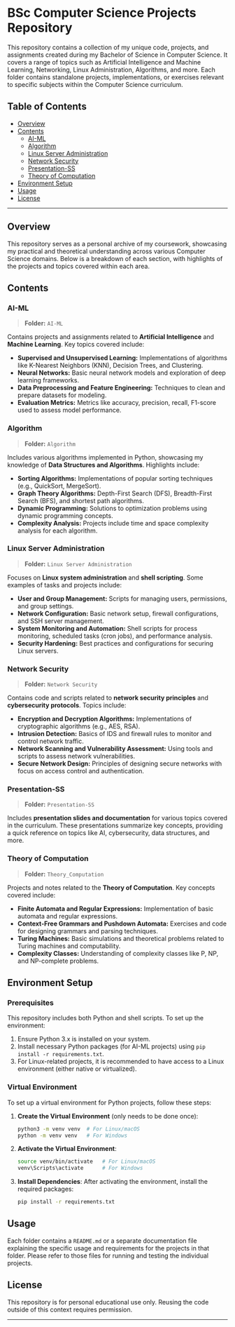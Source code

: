 # BSc Computer Science Projects Repository

This repository contains a collection of my unique code, projects, and assignments created during my Bachelor of Science in Computer Science. It covers a range of topics such as Artificial Intelligence and Machine Learning, Networking, Linux Administration, Algorithms, and more. Each folder contains standalone projects, implementations, or exercises relevant to specific subjects within the Computer Science curriculum.

## Table of Contents

- [Overview](#overview)
- [Contents](#contents)
  - [AI-ML](#ai-ml)
  - [Algorithm](#algorithm)
  - [Linux Server Administration](#linux-server-administration)
  - [Network Security](#network-security)
  - [Presentation-SS](#presentation-ss)
  - [Theory of Computation](#theory-of-computation)
- [Environment Setup](#environment-setup)
- [Usage](#usage)
- [License](#license)

---

## Overview

This repository serves as a personal archive of my coursework, showcasing my practical and theoretical understanding across various Computer Science domains. Below is a breakdown of each section, with highlights of the projects and topics covered within each area.

## Contents

### AI-ML
> **Folder:** `AI-ML`

Contains projects and assignments related to **Artificial Intelligence** and **Machine Learning**. Key topics covered include:
- **Supervised and Unsupervised Learning:** Implementations of algorithms like K-Nearest Neighbors (KNN), Decision Trees, and Clustering.
- **Neural Networks:** Basic neural network models and exploration of deep learning frameworks.
- **Data Preprocessing and Feature Engineering:** Techniques to clean and prepare datasets for modeling.
- **Evaluation Metrics:** Metrics like accuracy, precision, recall, F1-score used to assess model performance.

### Algorithm
> **Folder:** `Algorithm`

Includes various algorithms implemented in Python, showcasing my knowledge of **Data Structures and Algorithms**. Highlights include:
- **Sorting Algorithms:** Implementations of popular sorting techniques (e.g., QuickSort, MergeSort).
- **Graph Theory Algorithms:** Depth-First Search (DFS), Breadth-First Search (BFS), and shortest path algorithms.
- **Dynamic Programming:** Solutions to optimization problems using dynamic programming concepts.
- **Complexity Analysis:** Projects include time and space complexity analysis for each algorithm.

### Linux Server Administration
> **Folder:** `Linux Server Administration`

Focuses on **Linux system administration** and **shell scripting**. Some examples of tasks and projects include:
- **User and Group Management:** Scripts for managing users, permissions, and group settings.
- **Network Configuration:** Basic network setup, firewall configurations, and SSH server management.
- **System Monitoring and Automation:** Shell scripts for process monitoring, scheduled tasks (cron jobs), and performance analysis.
- **Security Hardening:** Best practices and configurations for securing Linux servers.

### Network Security
> **Folder:** `Network Security`

Contains code and scripts related to **network security principles** and **cybersecurity protocols**. Topics include:
- **Encryption and Decryption Algorithms:** Implementations of cryptographic algorithms (e.g., AES, RSA).
- **Intrusion Detection:** Basics of IDS and firewall rules to monitor and control network traffic.
- **Network Scanning and Vulnerability Assessment:** Using tools and scripts to assess network vulnerabilities.
- **Secure Network Design:** Principles of designing secure networks with focus on access control and authentication.

### Presentation-SS
> **Folder:** `Presentation-SS`

Includes **presentation slides and documentation** for various topics covered in the curriculum. These presentations summarize key concepts, providing a quick reference on topics like AI, cybersecurity, data structures, and more.

### Theory of Computation
> **Folder:** `Theory_Computation`

Projects and notes related to the **Theory of Computation**. Key concepts covered include:
- **Finite Automata and Regular Expressions:** Implementation of basic automata and regular expressions.
- **Context-Free Grammars and Pushdown Automata:** Exercises and code for designing grammars and parsing techniques.
- **Turing Machines:** Basic simulations and theoretical problems related to Turing machines and computability.
- **Complexity Classes:** Understanding of complexity classes like P, NP, and NP-complete problems.

## Environment Setup

### Prerequisites
This repository includes both Python and shell scripts. To set up the environment:
1. Ensure Python 3.x is installed on your system.
2. Install necessary Python packages (for AI-ML projects) using `pip install -r requirements.txt`.
3. For Linux-related projects, it is recommended to have access to a Linux environment (either native or virtualized).


### Virtual Environment

To set up a virtual environment for Python projects, follow these steps:

1. **Create the Virtual Environment** (only needs to be done once):
   ```bash
   python3 -m venv venv  # For Linux/macOS
   python -m venv venv   # For Windows
   ```

2. **Activate the Virtual Environment**:
   ```bash
   source venv/bin/activate   # For Linux/macOS
   venv\Scripts\activate      # For Windows
   ```

3. **Install Dependencies**:
   After activating the environment, install the required packages:
   ```bash
   pip install -r requirements.txt
   ```

## Usage

Each folder contains a `README.md` or a separate documentation file explaining the specific usage and requirements for the projects in that folder. Please refer to those files for running and testing the individual projects.

## License

This repository is for personal educational use only. Reusing the code outside of this context requires permission.

---

